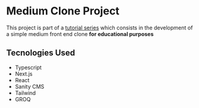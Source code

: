 # Medium Clone Project

This project is part of a [tutorial series](https://www.youtube.com/watch?v=I2dcpatq54o) which consists in the development of a simple medium front end clone **for educational purposes**

## Tecnologies Used
- Typescript
- Next.js
- React
- Sanity CMS
- Tailwind
- GROQ
